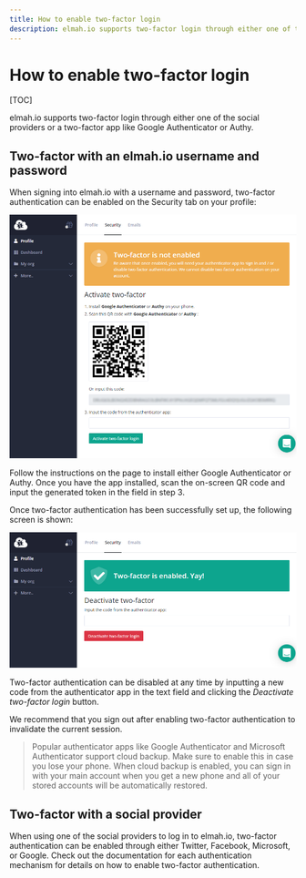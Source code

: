 ```yaml
---
title: How to enable two-factor login
description: elmah.io supports two-factor login through either one of the social providers or two-factor apps like Authenticator or Authy. Learn how it works.
---
```


# How to enable two-factor login

[TOC]

elmah.io supports two-factor login through either one of the social providers or a two-factor app like Google Authenticator or Authy.

## Two-factor with an elmah.io username and password

When signing into elmah.io with a username and password, two-factor authentication can be enabled on the Security tab on your profile:

![Enable two-factor](images/enable-two-factor.png)

Follow the instructions on the page to install either Google Authenticator or Authy. Once you have the app installed, scan the on-screen QR code and input the generated token in the field in step 3.

Once two-factor authentication has been successfully set up, the following screen is shown:

![Two-factor enabled](images/two-factor-enabled.png)

Two-factor authentication can be disabled at any time by inputting a new code from the authenticator app in the text field and clicking the *Deactivate two-factor login* button.

We recommend that you sign out after enabling two-factor authentication to invalidate the current session.

> Popular authenticator apps like Google Authenticator and Microsoft Authenticator support cloud backup. Make sure to enable this in case you lose your phone. When cloud backup is enabled, you can sign in with your main account when you get a new phone and all of your stored accounts will be automatically restored.

## Two-factor with a social provider

When using one of the social providers to log in to elmah.io, two-factor authentication can be enabled through either Twitter, Facebook, Microsoft, or Google. Check out the documentation for each authentication mechanism for details on how to enable two-factor authentication.
